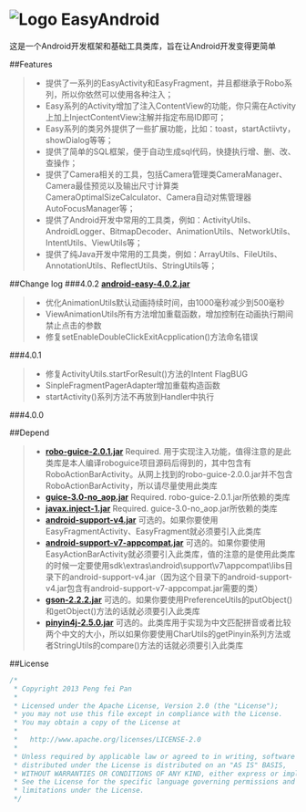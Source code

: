 # ![Logo](https://github.com/xiaopansky/EasyAndroid/raw/master/res/drawable-mdpi/ic_launcher.png) EasyAndroid

这是一个Android开发框架和基础工具类库，旨在让Android开发变得更简单

##Features
>* 提供了一系列的EasyActivity和EasyFragment，并且都继承于Robo系列，所以你依然可以使用各种注入；
>* Easy系列的Activity增加了注入ContentView的功能，你只需在Activity上加上InjectContentView注解并指定布局ID即可；
>* Easy系列的类另外提供了一些扩展功能，比如：toast，startActiivty，showDialog等等；
>* 提供了简单的SQL框架，便于自动生成sql代码，快捷执行增、删、改、查操作；
>* 提供了Camera相关的工具，包括Camera管理类CameraManager、Camera最佳预览以及输出尺寸计算类CameraOptimalSizeCalculator、Camera自动对焦管理器AutoFocusManager等；
>* 提供了Android开发中常用的工具类，例如：ActivityUtils、AndroidLogger、BitmapDecoder、AnimationUtils、NetworkUtils、IntentUtils、ViewUtils等；
>* 提供了纯Java开发中常用的工具类，例如：ArrayUtils、FileUtils、AnnotationUtils、ReflectUtils、StringUtils等；

##Change log
###4.0.2 **[android-easy-4.0.2.jar](https://github.com/xiaopansky/EasyAndroid/raw/master/releases/android-easy-4.0.2.jar)**
>* 优化AnimationUtils默认动画持续时间，由1000毫秒减少到500毫秒
>* ViewAnimationUtils所有方法增加重载函数，增加控制在动画执行期间禁止点击的参数
>* 修复setEnableDoubleClickExitAcpplication()方法命名错误

###4.0.1
>* 修复ActivityUtils.startForResult()方法的Intent FlagBUG
>* SinpleFragmentPagerAdapter增加重载构造函数
>* startActivity()系列方法不再放到Handler中执行

###4.0.0

##Depend
>* **[robo-guice-2.0.1.jar](https://github.com/xiaopansky/EasyAndroid/raw/master/libs/robo-guice-2.0.1.jar)** Required. 用于实现注入功能，值得注意的是此类库是本人编译roboguice项目源码后得到的，其中包含有RoboActionBarActivity。从网上找到的robo-guice-2.0.0.jar并不包含RoboActionBarActivity，所以请尽量使用此类库
>* **[guice-3.0-no_aop.jar](https://github.com/xiaopansky/EasyAndroid/raw/master/libs/guice-3.0-no_aop.jar)** Required. robo-guice-2.0.1.jar所依赖的类库
>* **[javax.inject-1.jar](https://github.com/xiaopansky/EasyAndroid/raw/master/libs/javax.inject-1.jar)** Required. guice-3.0-no_aop.jar所依赖的类库
>* **[android-support-v4.jar](https://github.com/xiaopansky/EasyAndroid/raw/master/libs/android-support-v4.jar)** 可选的。如果你要使用EasyFragmentActivity、EasyFragment就必须要引入此类库
>* **[android-support-v7-appcompat.jar](https://github.com/xiaopansky/EasyAndroid/raw/master/libs/android-support-v7-appcompat.jar)**
可选的。如果你要使用EasyActionBarActivity就必须要引入此类库，值的注意的是使用此类库的时候一定要使用sdk\extras\android\support\v7\appcompat\libs目录下的android-support-v4.jar（因为这个目录下的android-support-v4.jar包含有android-support-v7-appcompat.jar需要的类）
>* **[gson-2.2.2.jar](https://github.com/xiaopansky/EasyAndroid/raw/master/libs/gson-2.2.2.jar)** 可选的。如果你要使用PreferenceUtils的putObject()和getObject()方法的话就必须要引入此类库
>* **[pinyin4j-2.5.0.jar](https://github.com/xiaopansky/EasyAndroid/raw/master/libs/pinyin4j-2.5.0.jar)** 可选的。此类库用于实现为中文匹配拼音或者比较两个中文的大小，所以如果你要使用CharUtils的getPinyin系列方法或者StringUtils的compare()方法的话就必须要引入此类库

##License
```java
/*
 * Copyright 2013 Peng fei Pan
 * 
 * Licensed under the Apache License, Version 2.0 (the "License");
 * you may not use this file except in compliance with the License.
 * You may obtain a copy of the License at
 * 
 *   http://www.apache.org/licenses/LICENSE-2.0
 * 
 * Unless required by applicable law or agreed to in writing, software
 * distributed under the License is distributed on an "AS IS" BASIS,
 * WITHOUT WARRANTIES OR CONDITIONS OF ANY KIND, either express or implied.
 * See the License for the specific language governing permissions and
 * limitations under the License.
 */
```